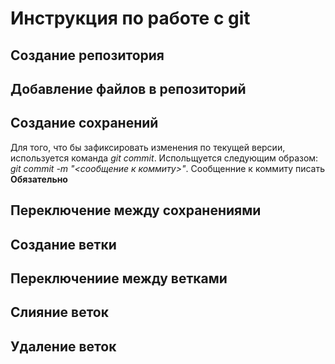 # Инструкция по работе с git

## Создание репозитория

## Добавление файлов в репозиторий

## Создание сохранений
Для того, что бы зафиксировать изменения по текущей версии, используется команда *git commit*. Испольщуется следующим образом: *git commit -m "<сообщение к коммиту>"*. Сообщенние к коммиту писать **Обязательно**

## Переключение между сохранениями

## Создание ветки

## Переключениие между ветками 

## Слияние веток

## Удаление веток